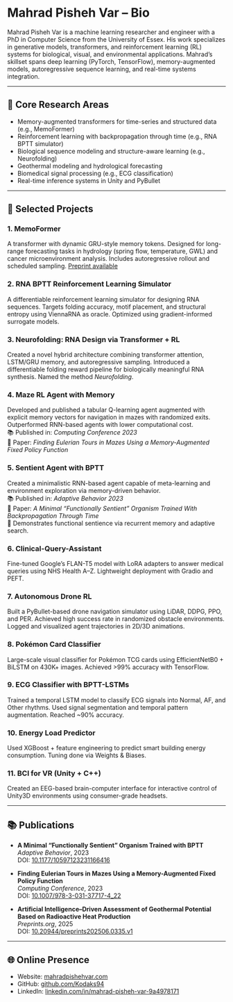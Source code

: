 # Mahrad Pisheh Var – Bio

Mahrad Pisheh Var is a machine learning researcher and engineer with a PhD in Computer Science from the University of Essex. His work specializes in generative models, transformers, and reinforcement learning (RL) systems for biological, visual, and environmental applications. Mahrad’s skillset spans deep learning (PyTorch, TensorFlow), memory-augmented models, autoregressive sequence learning, and real-time systems integration.

---

## 🧠 Core Research Areas

- Memory-augmented transformers for time-series and structured data (e.g., MemoFormer)
- Reinforcement learning with backpropagation through time (e.g., RNA BPTT simulator)
- Biological sequence modeling and structure-aware learning (e.g., Neurofolding)
- Geothermal modeling and hydrological forecasting
- Biomedical signal processing (e.g., ECG classification)
- Real-time inference systems in Unity and PyBullet

---

## 📄 Selected Projects

### 1. **MemoFormer**
A transformer with dynamic GRU-style memory tokens. Designed for long-range forecasting tasks in hydrology (spring flow, temperature, GWL) and cancer microenvironment analysis. Includes autoregressive rollout and scheduled sampling. [Preprint available](https://www.preprints.org/manuscript/202506.0335/v1)

### 2. **RNA BPTT Reinforcement Learning Simulator**
A differentiable reinforcement learning simulator for designing RNA sequences. Targets folding accuracy, motif placement, and structural entropy using ViennaRNA as oracle. Optimized using gradient-informed surrogate models.

### 3. **Neurofolding: RNA Design via Transformer + RL**
Created a novel hybrid architecture combining transformer attention, LSTM/GRU memory, and autoregressive sampling. Introduced a differentiable folding reward pipeline for biologically meaningful RNA synthesis. Named the method *Neurofolding*.

### 4. **Maze RL Agent with Memory**
Developed and published a tabular Q-learning agent augmented with explicit memory vectors for navigation in mazes with randomized exits. Outperformed RNN-based agents with lower computational cost.  
📚 Published in: *Computing Conference 2023*  
📄 Paper: *Finding Eulerian Tours in Mazes Using a Memory-Augmented Fixed Policy Function*

### 5. **Sentient Agent with BPTT**
Created a minimalistic RNN-based agent capable of meta-learning and environment exploration via memory-driven behavior.  
📚 Published in: *Adaptive Behavior 2023*  
📄 Paper: *A Minimal “Functionally Sentient” Organism Trained With Backpropagation Through Time*  
🧠 Demonstrates functional sentience via recurrent memory and adaptive search.

### 6. **Clinical-Query-Assistant**
Fine-tuned Google’s FLAN-T5 model with LoRA adapters to answer medical queries using NHS Health A–Z. Lightweight deployment with Gradio and PEFT.

### 7. **Autonomous Drone RL**
Built a PyBullet-based drone navigation simulator using LiDAR, DDPG, PPO, and PER. Achieved high success rate in randomized obstacle environments. Logged and visualized agent trajectories in 2D/3D animations.

### 8. **Pokémon Card Classifier**
Large-scale visual classifier for Pokémon TCG cards using EfficientNetB0 + BiLSTM on 430K+ images. Achieved >99% accuracy with TensorFlow.

### 9. **ECG Classifier with BPTT-LSTMs**
Trained a temporal LSTM model to classify ECG signals into Normal, AF, and Other rhythms. Used signal segmentation and temporal pattern augmentation. Reached ~90% accuracy.

### 10. **Energy Load Predictor**
Used XGBoost + feature engineering to predict smart building energy consumption. Tuning done via Weights & Biases.

### 11. **BCI for VR (Unity + C++)**
Created an EEG-based brain-computer interface for interactive control of Unity3D environments using consumer-grade headsets.

---

## 📚 Publications

- **A Minimal “Functionally Sentient” Organism Trained with BPTT**  
  *Adaptive Behavior*, 2023  
  DOI: [10.1177/10597123231166416](https://doi.org/10.1177/10597123231166416)

- **Finding Eulerian Tours in Mazes Using a Memory-Augmented Fixed Policy Function**  
  *Computing Conference*, 2023  
  DOI: [10.1007/978-3-031-37717-4_22](https://doi.org/10.1007/978-3-031-37717-4_22)

- **Artificial Intelligence–Driven Assessment of Geothermal Potential Based on Radioactive Heat Production**  
  *Preprints.org*, 2025  
  DOI: [10.20944/preprints202506.0335.v1](https://www.preprints.org/manuscript/202506.0335/v1)

---

## 🌐 Online Presence
- Website: [mahradpishehvar.com](https://mahradpishehvar.com)
- GitHub: [github.com/Kodaks94](https://github.com/Kodaks94)
- LinkedIn: [linkedin.com/in/mahrad-pisheh-var-9a4978171](https://linkedin.com/in/mahrad-pisheh-var-9a4978171)